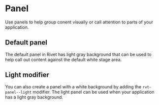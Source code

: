 # Panel
Use panels to help group conent visually or call attention to parts of your application.

## Default panel
The default panel in Rivet has light gray background that can be used to help call out content against the default white stage area.

## Light modifier
You can also create a panel with a white background by adding the `rvt-panel--light` modifier. The light panel can be used when your application has a light gray background.